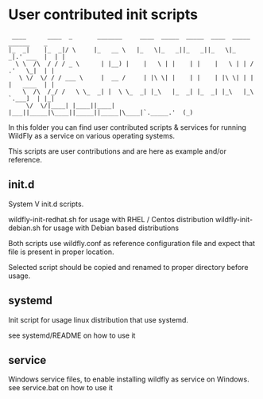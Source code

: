 User contributed init scripts
=============================

```
 ____      ____  _       _______     ____  _____  _____  ____  _____   ______    _
|_  _|    |_  _|/ \     |_   __ \   |_   \|_   _||_   _||_   \|_   _|.' ___  |  | |
  \ \  /\  / / / _ \      | |__) |    |   \ | |    | |    |   \ | | / .'   \_|  | |
   \ \/  \/ / / ___ \     |  __ /     | |\ \| |    | |    | |\ \| | | |   ____  | |
    \  /\  /_/ /   \ \_  _| |  \ \_  _| |_\   |_  _| |_  _| |_\   |_\ `.___]  | |_|
     \/  \/|____| |____||____| |___||_____|\____||_____||_____|\____|`._____.'  (_)

```



In this folder you can find user contributed scripts & services for running WildFly as a service on various operating systems.

This scripts are user contributions and are here as example and/or reference.

init.d
-------------------

System V init.d scripts.

wildfly-init-redhat.sh for usage with RHEL / Centos distribution
wildfly-init-debian.sh for usage with Debian based distributions

Both scripts use wildfly.conf as reference configuration file and expect that file is present in proper location.

Selected script should be copied and renamed to proper directory before usage.


systemd
------------------------------------------
Init script for usage linux distribution that use systemd.

see systemd/README on how to use it


service
-------

Windows service files, to enable installing wildfly as service on Windows.
see service.bat on how to use it
